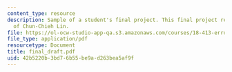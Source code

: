 ```yaml
---
content_type: resource
description: Sample of a student's final project. This final project report courtesy
  of Chun-Chieh Lin.
file: https://ol-ocw-studio-app-qa.s3.amazonaws.com/courses/18-413-error-correcting-codes-laboratory-spring-2004/42b5220b3bd76b55be9ad263bea5af9f_final_draft.pdf
file_type: application/pdf
resourcetype: Document
title: final_draft.pdf
uid: 42b5220b-3bd7-6b55-be9a-d263bea5af9f
---
```

